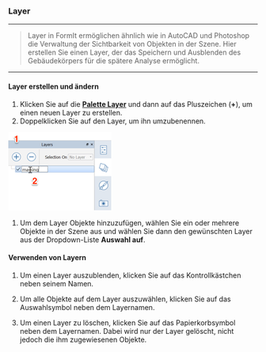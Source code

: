 

### Layer

---

> Layer in FormIt ermöglichen ähnlich wie in AutoCAD und Photoshop die Verwaltung der Sichtbarkeit von Objekten in der Szene. Hier erstellen Sie einen Layer, der das Speichern und Ausblenden des Gebäudekörpers für die spätere Analyse ermöglicht.

---

#### Layer erstellen und ändern

1. Klicken Sie auf die [**Palette Layer**](tool-bars-extended.md) und dann auf das Pluszeichen (**+**), um einen neuen Layer zu erstellen.
1. Doppelklicken Sie auf den Layer, um ihn umzubenennen. <br xmlns="http://www.w3.org/1999/xhtml"/>

![](images/10c435cf-fcc2-4a4b-9135-094dea903da2.png)

1. Um dem Layer Objekte hinzuzufügen, wählen Sie ein oder mehrere Objekte in der Szene aus und wählen Sie dann den gewünschten Layer aus der Dropdown-Liste **Auswahl auf**.
#### Verwenden von Layern

1. Um einen Layer auszublenden, klicken Sie auf das Kontrollkästchen neben seinem Namen.

2. Um alle Objekte auf dem Layer auszuwählen, klicken Sie auf das Auswahlsymbol neben dem Layernamen.

3. Um einen Layer zu löschen, klicken Sie auf das Papierkorbsymbol neben dem Layernamen. Dabei wird nur der Layer gelöscht, nicht jedoch die ihm zugewiesenen Objekte.

